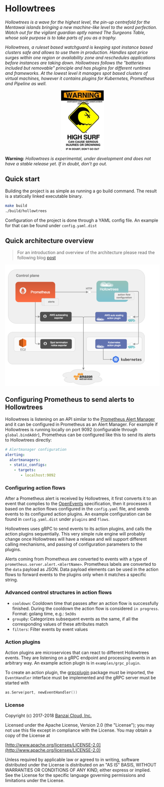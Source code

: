 # Hollowtrees

_Hollowtrees is a wave for the highest level, the pin-up centrefold for the Mentawai islands bringing a new machine-like level to the word perfection. Watch out for the vigilant guardian aptly named The Surgeons Table, whose sole purpose is to take parts of you as a trophy._

_Hollowtrees, a ruleset based watchguard is keeping spot instance based clusters safe and allows to use them in production.
Handles spot price surges within one region or availability zone and reschedules applications before instances are taking down. Hollowtrees follows the "batteries included but removable" principle and has plugins for different runtimes and frameworks. At the lowest level it manages spot based clusters of virtual machines, however it contains plugins for Kubernetes, Prometheus and Pipeline as well._

<p align="center">
  <img width="139" height="197" src="docs/images/warning.jpg">
</p>

**Warning:** _Hollowtrees is experimental, under development and does not have a stable release yet. If in doubt, don't go out._

## Quick start

Building the project is as simple as running a go build command. The result is a statically linked executable binary.

```bash
make build
./build/hollowtrees
```

Configuration of the project is done through a YAML config file. An example for that can be found under `config.yaml.dist`

## Quick architecture overview

>For an introduction and overview of the architecture please read the following blog [post](https://banzaicloud.com/blog/hollowtrees)

![Hollowtrees](docs/images/hollowtrees-overview.png)

## Configuring Prometheus to send alerts to Hollowtrees

Hollowtrees is listening on an API similar to the [Prometheus Alert Manager](https://prometheus.io/docs/alerting/alertmanager/) and it can be configured in Prometheus as an Alert Manager. For example if Hollowtrees is running locally on port 9092 (configurable through `global.bindAddr`), Prometheus can be configured like this to send its alerts to Hollowtrees directly:

```yaml
# Alertmanager configuration
alerting:
  alertmanagers:
  - static_configs:
    - targets:
       - localhost:9092
```

### Configuring action flows

After a Prometheus alert is received by Hollowtrees, it first converts it to an event that complies to the [OpenEvents](https://openevents.io) specification, then it processes it based on the action flows configured in the `config.yaml` file, and sends events to its configured action plugins. An example configuration can be found in `config.yaml.dist` under `plugins` and `flows`.

Hollowtrees uses gRPC to send events to its action plugins, and calls the action plugins sequentially. This very simple rule engine will probably change once Hollowtrees will have a release and will support different calling mechanisms, and passing of configuration parameters to the plugins.

Alerts coming from Prometheus are converted to events with a type of `prometheus.server.alert.<AlertName>`. Prometheus labels are converted to the `data` payload as JSON. Data payload elements can be used in the action flows to forward events to the plugins only when it matches a specific string.

### Advanced control structures in action flows

* `cooldown`: Cooldown time that passes after an action flow is successfully finished. During the cooldown the action flow is considered `in progress`. Format: golang time, e.g.: `5m30s`
* `groupBy`: Categorizes subsequent events as the same, if all the corresponding values of these attributes match
* `filters`: Filter events by event values

### Action plugins

Action plugins are microservices that can react to different Hollowtrees events. They are listening on a gRPC endpoint and processing events in an arbitrary way. An example action plugin is in `examples/grpc_plugin`.

To create an action plugin, the [grpcplugin](github.com/banzaicloud/hollowtrees/pkg/grpcplugin) package must be imported, the `EventHandler` interface must be implemented and the gRPC server must be started with

```go
as.Serve(port, newEventHandler())
```

### License

Copyright (c) 2017-2018 [Banzai Cloud, Inc.](https://banzaicloud.com)

Licensed under the Apache License, Version 2.0 (the "License");
you may not use this file except in compliance with the License.
You may obtain a copy of the License at

[http://www.apache.org/licenses/LICENSE-2.0](http://www.apache.org/licenses/LICENSE-2.0)

Unless required by applicable law or agreed to in writing, software
distributed under the License is distributed on an "AS IS" BASIS,
WITHOUT WARRANTIES OR CONDITIONS OF ANY KIND, either express or implied.
See the License for the specific language governing permissions and
limitations under the License.
